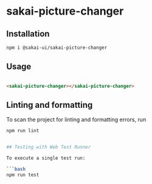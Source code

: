 # sakai-picture-changer

## Installation

```bash
npm i @sakai-ui/sakai-picture-changer
```

## Usage

```html

<sakai-picture-changer></sakai-picture-changer>

```

## Linting and formatting

To scan the project for linting and formatting errors, run

```bash
npm run lint


## Testing with Web Test Runner

To execute a single test run:

```bash
npm run test
```
